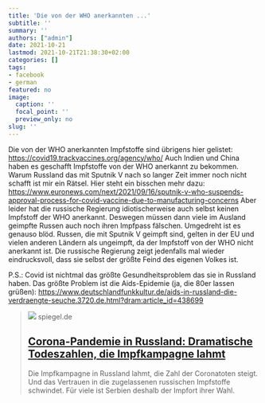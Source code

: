 ```yaml
---
title: 'Die von der WHO anerkannten ...'
subtitle: ''
summary: ''
authors: ["admin"]
date: 2021-10-21
lastmod: 2021-10-21T21:38:30+02:00
categories: []
tags:
- facebook
- german
featured: no
image:
  caption: ''
  focal_point: ''
  preview_only: no
slug: ''
---
```

Die von der WHO anerkannten Impfstoffe sind übrigens hier gelistet:
https://covid19.trackvaccines.org/agency/who/
Auch Indien und China haben es geschafft Impfstoffe von der WHO anerkannt zu bekommen. Warum Russland das mit Sputnik V  nach so langer Zeit immer noch nicht schafft ist mir ein Rätsel. Hier steht ein bisschen mehr dazu: https://www.euronews.com/next/2021/09/16/sputnik-v-who-suspends-approval-process-for-covid-vaccine-due-to-manufacturing-concerns
Aber leider hat die russische Regierung idiotischerweise auch selbst keinen Impfstoff der WHO anerkannt. Deswegen müssen dann viele im Ausland geimpfte Russen auch noch ihren Impfpass fälschen. Umgedreht ist es genauso blöd. Russen, die mit Sputnik V geimpft sind, gelten in der EU und vielen anderen Ländern als ungeimpft, da der Impfstoff von der WHO nicht anerkannt ist. Die russische Regierung zeigt jedenfalls mal wieder eindrucksvoll, dass sie selbst der größte Feind des eigenen Volkes ist. 

P.S.: Covid ist nichtmal das größte Gesundheitsproblem das sie in Russland haben. Das größte Problem ist die Aids-Epidemie (ja, die 80er lassen grüßen): https://www.deutschlandfunkkultur.de/aids-in-russland-die-verdraengte-seuche.3720.de.html?dram:article_id=438699
> [![](https://cdn.prod.www.spiegel.de/images/3b658815-edbd-4e71-97f9-9b520af3505f_w1280_r1.77_fpx47_fpy50.jpg)](https://www.spiegel.de/gesundheit/corona-in-russland-dramatische-todeszahlen-die-impfkampagne-lahmt-a-470049f3-7157-4a5b-b8c9-b58e3c32ca7f)
> spiegel.de
> ## [Corona-Pandemie in Russland: Dramatische Todeszahlen, die Impfkampagne lahmt](https://www.spiegel.de/gesundheit/corona-in-russland-dramatische-todeszahlen-die-impfkampagne-lahmt-a-470049f3-7157-4a5b-b8c9-b58e3c32ca7f)
>
>Die Impfkampagne in Russland lahmt, die Zahl der Coronatoten steigt. Und das Vertrauen in die zugelassenen russischen Impfstoffe schwindet. Für viele ist Serbien deshalb der Impfort ihrer Wahl.


